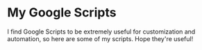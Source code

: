 # My Google Scripts
I find Google Scripts to be extremely useful for customization and automation, so here are some of my scripts.
Hope they're useful!